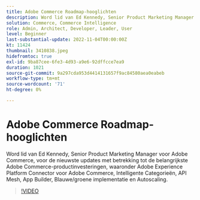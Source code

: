 ```yaml
---
title: Adobe Commerce Roadmap-hooglichten
description: Word lid van Ed Kennedy, Senior Product Marketing Manager voor Adobe Commerce, voor de nieuwste updates met betrekking tot de belangrijkste Adobe Commerce-productinvesteringen
solution: Commerce, Commerce Intelligence
role: Admin, Architect, Developer, Leader, User
level: Beginner
last-substantial-update: 2022-11-04T00:00:00Z
kt: 11424
thumbnail: 3410838.jpeg
hidefromtoc: true
exl-id: 9ba87cee-6fe3-4d93-a9e6-92dffcce7ea9
duration: 1021
source-git-commit: 9a297cda953d4414131657f9ac84580aea0eabeb
workflow-type: tm+mt
source-wordcount: '71'
ht-degree: 0%

---
```


# Adobe Commerce Roadmap-hooglichten

Word lid van Ed Kennedy, Senior Product Marketing Manager voor Adobe Commerce, voor de nieuwste updates met betrekking tot de belangrijkste Adobe Commerce-productinvesteringen, waaronder Adobe Experience Platform Connector voor Adobe Commerce, Intelligente Categorieën, API Mesh, App Builder, Blauwe/groene implementatie en Autoscaling.

>[!VIDEO](https://video.tv.adobe.com/v/3410838/?quality=12&learn=on)
